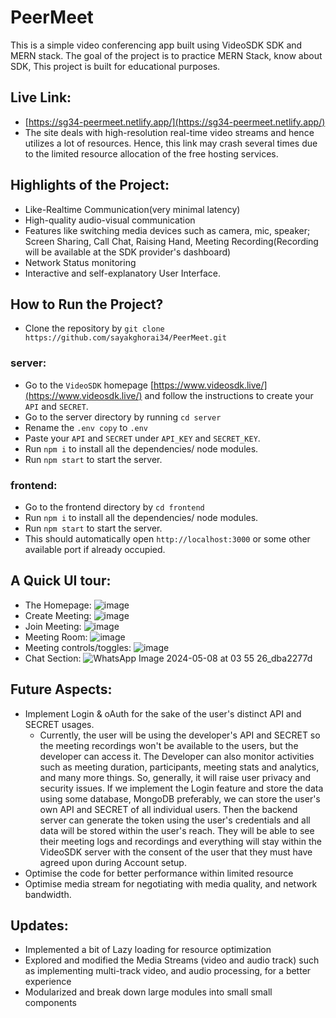 # PeerMeet
This is a simple video conferencing app built using VideoSDK SDK and MERN stack. The goal of the project is to practice MERN Stack, know about SDK,
This project is built for educational purposes. 

## Live Link: 
 - [https://sg34-peermeet.netlify.app/](https://sg34-peermeet.netlify.app/)
 - The site deals with high-resolution real-time video streams and hence utilizes a lot of resources. Hence, this link may crash several times due to the limited resource allocation of the free hosting services.

## Highlights of the Project:
 - Like-Realtime Communication(very minimal latency)
 - High-quality audio-visual communication
 - Features like switching media devices such as camera, mic, speaker; Screen Sharing, Call Chat, Raising Hand, Meeting Recording(Recording will be available at the SDK provider's dashboard)
 - Network Status monitoring
 - Interactive and self-explanatory User Interface.

## How to Run the Project?
 - Clone the repository by `git clone https://github.com/sayakghorai34/PeerMeet.git`
 ### server:
  - Go to the `VideoSDK` homepage [https://www.videosdk.live/](https://www.videosdk.live/) and follow the instructions to create your `API` and `SECRET`.
  - Go to the server directory by running `cd server`
  - Rename the `.env copy` to `.env`
  - Paste your `API` and `SECRET` under `API_KEY` and `SECRET_KEY`.
  - Run `npm i` to install all the dependencies/ node modules.
  - Run `npm start` to start the server.
### frontend:
  - Go to the frontend directory by `cd frontend`
  - Run `npm i` to install all the dependencies/ node modules.
  - Run `npm start` to start the server.
  - This should automatically open `http://localhost:3000` or some other available port if already occupied.

## A Quick UI tour:  
 - The Homepage:
   ![image](https://github.com/sayakghorai34/PeerMeet/assets/115321969/55a98b7e-d11b-4945-80c3-3054d72c9e26)
 - Create Meeting:
   ![image](https://github.com/sayakghorai34/PeerMeet/assets/115321969/6f501c1c-38d7-4108-9c51-f7d03659ec52)
 - Join Meeting:
   ![image](https://github.com/sayakghorai34/PeerMeet/assets/115321969/6903d56f-9104-4cda-8b17-86974976505c)
 - Meeting Room:
   ![image](https://github.com/sayakghorai34/PeerMeet/assets/115321969/2142e02f-07f6-4cae-82c0-995acb1ff7d5)
 - Meeting controls/toggles:
   ![image](https://github.com/sayakghorai34/PeerMeet/assets/115321969/bdf52292-3cfa-4e5e-80ce-3d357e218baa)
 - Chat Section:
   ![WhatsApp Image 2024-05-08 at 03 55 26_dba2277d](https://github.com/sayakghorai34/PeerMeet/assets/115321969/d0f00ce3-4652-4ad9-874f-48461af791c1)
## Future Aspects:
  - Implement Login & oAuth for the sake of the user's distinct API and SECRET usages.
      - Currently, the user will be using the developer's API and SECRET so the meeting recordings won't be available to the users, but the developer can access it. The Developer can also monitor activities such as meeting duration, participants, meeting stats and analytics, and many more things. So, generally, it will raise user privacy and security issues. If we implement the Login feature and store the data using some database, MongoDB preferably, we can store the user's own API and SECRET of all individual users. Then the backend server can generate the token using the user's credentials and all data will be stored within the user's reach. They will be able to see their meeting logs and recordings and everything will stay within the VideoSDK server with the consent of the user that they must have agreed upon during Account setup.
  - Optimise the code for better performance within limited resource
  - Optimise media stream for negotiating with media quality, and network bandwidth.

## Updates:
  - Implemented a bit of Lazy loading for resource optimization
  - Explored and modified the Media Streams (video and audio track) such as implementing multi-track video, and audio processing, for a better experience
  - Modularized and break down large modules into small small components
